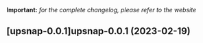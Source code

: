 **Important:**
*for the complete changelog, please refer to the website*




## [upsnap-0.0.1]upsnap-0.0.1 (2023-02-19)

